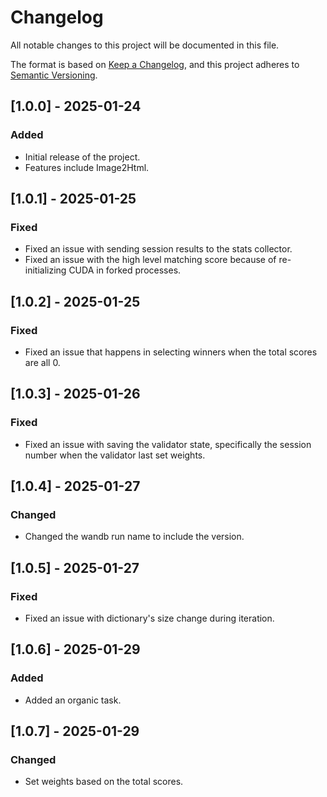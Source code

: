 # Changelog

All notable changes to this project will be documented in this file.

The format is based on [Keep a Changelog](https://keepachangelog.com/en/1.0.0/),
and this project adheres to [Semantic Versioning](https://semver.org/spec/v2.0.0.html).

## [1.0.0] - 2025-01-24
### Added
- Initial release of the project.
- Features include Image2Html.

## [1.0.1] - 2025-01-25
### Fixed
- Fixed an issue with sending session results to the stats collector.
- Fixed an issue with the high level matching score because of re-initializing CUDA in forked processes.

## [1.0.2] - 2025-01-25
### Fixed
- Fixed an issue that happens in selecting winners when the total scores are all 0.

## [1.0.3] - 2025-01-26
### Fixed
- Fixed an issue with saving the validator state, specifically the session number when the validator last set weights.

## [1.0.4] - 2025-01-27
### Changed
- Changed the wandb run name to include the version.

## [1.0.5] - 2025-01-27
### Fixed
- Fixed an issue with dictionary's size change during iteration.

## [1.0.6] - 2025-01-29
### Added
- Added an organic task.

## [1.0.7] - 2025-01-29
### Changed
- Set weights based on the total scores.
